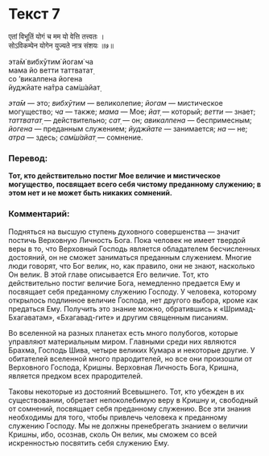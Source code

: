 # Текст 7

एतां विभूतिं योगं च मम यो वेत्ति तत्त्वतः ।  
सोऽविकम्पेन योगेन युज्यते नात्र संशयः ॥७॥

эта̄м̇ вибхӯтим̇ йогам̇ ча  
мама йо ветти таттватат̣  
со ’викалпена йогена  
йуджйате на̄тра сам̇ш́айат̣

_эта̄м_ — это; _вибхӯтим_ — великолепие; _йогам_ — мистическое могущество; _ча_ — также; _мама_ — Мое; _йат̣_ — который; _ветти_ — знает; _таттватат̣_ — действительно; _сат̣_ — он; _авикалпена_ — беспримесным; _йогена_ — преданным служением; _йуджйате_ — занимается; _на_ — не; _атра_ — здесь; _сам̇ш́айат̣_ — сомнение.

### Перевод:

**Тот, кто действительно постиг Мое величие и мистическое могущество, посвящает всего себя чистому преданному служению; в этом нет и не может быть никаких сомнений.**

### Комментарий:

Подняться на высшую ступень духовного совершенства — значит постичь Верховную Личность Бога. Пока человек не имеет твердой веры в то, что Верховный Господь является обладателем бесчисленных достояний, он не сможет заниматься преданным служением. Многие люди говорят, что Бог велик, но, как правило, они не знают, насколько Он велик. В этой главе описывается Его величие. Тот, кто действительно постиг величие Бога, немедленно предается Ему и посвящает себя преданному служению Господу. У человека, которому открылось подлинное величие Господа, нет другого выбора, кроме как предаться Ему. Получить это знание можно, обратившись к «Шримад-Бхагаватам», «Бхагавад-гите» и другим священным писаниям.

Во вселенной на разных планетах есть много полубогов, которые управляют материальным миром. Главными среди них являются Брахма, Господь Шива, четыре великих Кумара и некоторые другие. У обитателей вселенной много прародителей, но все они произошли от Верховного Господа, Кришны. Верховная Личность Бога, Кришна, является предком всех прародителей.

Таковы некоторые из достояний Всевышнего. Тот, кто убежден в их существовании, обретает непоколебимую веру в Кришну и, свободный от сомнений, посвящает себя преданному служению. Все эти знания необходимы для того, чтобы привлечь человека к преданному служению Господу. Мы не должны пренебрегать знанием о величии Кришны, ибо, осознав, сколь Он велик, мы сможем со всей искренностью посвятить себя служению Ему.